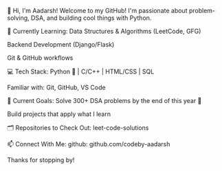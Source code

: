 👋 Hi, I'm Aadarsh!
Welcome to my GitHub! I'm passionate about problem-solving, DSA, and building cool things with Python.

🌱 Currently Learning:
Data Structures & Algorithms (LeetCode, GFG)

Backend Development (Django/Flask)

Git & GitHub workflows

💻 Tech Stack:
Python 🐍 | C/C++ | HTML/CSS | SQL

Familiar with: Git, GitHub, VS Code

📌 Current Goals:
Solve 300+ DSA problems by the end of this year 🚀

Build projects that apply what I learn

🗂️ Repositories to Check Out:
leet-code-solutions

📫 Connect With Me:
github: github.com/codeby-aadarsh

Thanks for stopping by!

<!---
codedby-aadarsh/codedby-aadarsh is a ✨ special ✨ repository because its `README.md` (this file) appears on your GitHub profile.
You can click the Preview link to take a look at your changes.
--->
